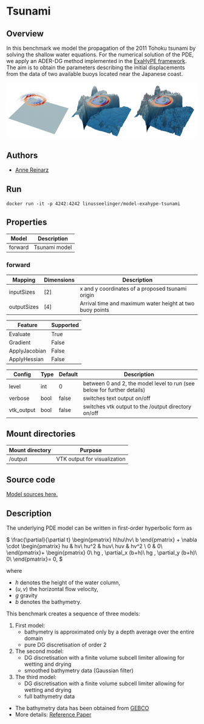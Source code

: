 # Tsunami

## Overview
In this benchmark we model the propagation of the 2011 Tohoku tsunami by solving the shallow water equations. For the numerical solution of the PDE, we apply an ADER-DG method implemented in the [ExaHyPE framework](https://doi.org/10.1016/j.cpc.2020.107251). The aim is to obtain the parameters describing the initial displacements from the data of two available buoys located near the Japanese coast.

![Tsunami-Model](https://raw.githubusercontent.com/UM-Bridge/benchmarks/main/docs/source/images/tohoku_full.png "Level Hierarchy for Tohoku Tsunami Model")

## Authors
- [Anne Reinarz](mailto:anne.k.reinarz@durham.ac.uk)

## Run

```
docker run -it -p 4242:4242 linusseelinger/model-exahype-tsunami
```

## Properties

Model | Description
---|---
forward | Tsunami model

### forward
Mapping | Dimensions | Description
---|---|---
inputSizes | [2] | x and y coordinates of a proposed tsunami origin
outputSizes | [4] | Arrival time and maximum water height at two buoy points

Feature | Supported
---|---
Evaluate | True
Gradient | False
ApplyJacobian | False
ApplyHessian | False

Config | Type | Default | Description
---|---|---|---
level | int | 0 | between 0 and 2, the model level to run (see below for further details)
verbose | bool | false | switches text output on/off
vtk_output | bool | false | switches vtk output to the /output directory on/off

## Mount directories
Mount directory | Purpose
---|---
/output | VTK output for visualization

## Source code

[Model sources here.](https://github.com/UM-Bridge/benchmarks/tree/main/models/exahype-tsunami)

## Description

The underlying PDE model can be written in first-order hyperbolic form as

$
    \frac{\partial}{\partial t}
    \begin{pmatrix}
    h\\hu\\hv\\ b
    \end{pmatrix} + \nabla \cdot
    \begin{pmatrix}
    hu   &   hv\\
    hu^2 & huv\\
    huv & hv^2 \\
    0 & 0\\
    \end{pmatrix}+
    \begin{pmatrix}
    0\\
    hg \, \partial_x (b+h)\\
    hg \, \partial_y (b+h)\\
    0\\
    \end{pmatrix}= 0,
$

where
- $h$ denotes the height of the water column,
- $(u,v)$ the horizontal flow velocity,
- $g$  gravity
- $b$ denotes the bathymetry.

This benchmark creates a sequence of three models:
1. First model:
    - bathymetry is approximated only by a depth average over the entire domain
    - pure DG discretisation of order 2
2. The second model:
    - DG discretisation with a finite volume subcell limiter allowing for wetting and drying
    - smoothed bathymetry data (Gaussian filter)
3. The third model:
    - DG discretisation with a finite volume subcell limiter allowing for wetting and drying
    - full bathymetry data

- The bathymetry data has been obtained from [GEBCO](https://www.gebco.net/)
- More details: [Reference Paper](https://doi.org/10.1145/3458817.3476150)

